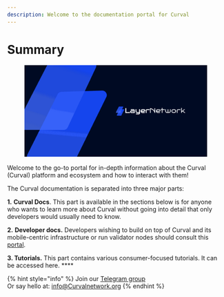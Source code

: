 ```yaml
---
description: Welcome to the documentation portal for Curval
---
```


# Summary

<figure><img src=".gitbook/assets/docs_1500x500 (2).png" alt=""><figcaption></figcaption></figure>

Welcome to the go-to portal for in-depth information about the Curval (Curval) platform and ecosystem and how to interact with them!

The Curval documentation is separated into three major parts:

**1.** **Curval Docs**. This part is available in the sections below is for anyone who wants to learn more about Curval without going into detail that only developers would usually need to know.

**2.** **Developer docs.** Developers wishing to build on top of Curval and its mobile-centric infrastructure or run validator nodes should consult this [portal](https://developers.Curvalscan.org).

**3. Tutorials.** This part contains various consumer-focused tutorials. It can be accessed here. \*\*\*\*

{% hint style="info" %}
Join our [Telegram group](https://t.me/BigCurvals)\
Or say hello at: info@Curvalnetwork.org
{% endhint %}
